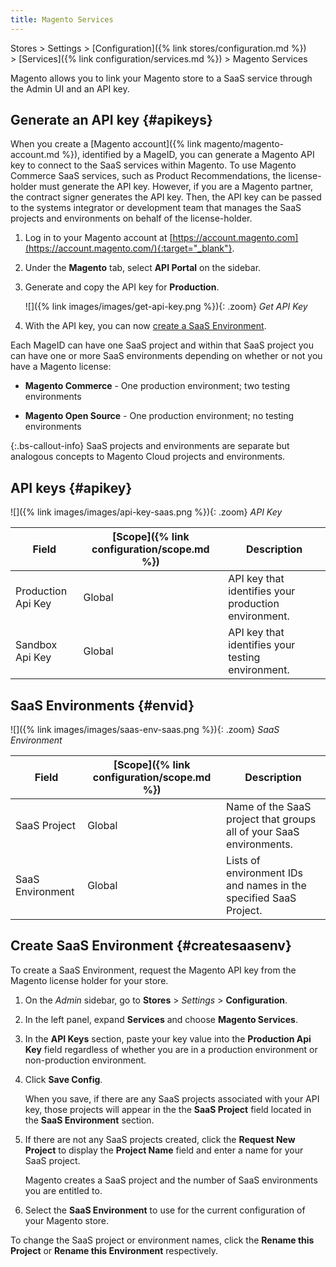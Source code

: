 ```yaml
---
title: Magento Services
---
```


Stores > Settings > [Configuration]({% link stores/configuration.md %}) > [Services]({% link configuration/services.md %}) >  Magento Services

Magento allows you to link your Magento store to a SaaS service through the Admin UI and an API key.

## Generate an API key {#apikeys}

When you create a [Magento account]({% link magento/magento-account.md %}), identified by a MageID, you can generate a Magento API key to connect to the SaaS services within Magento. To use Magento Commerce SaaS services, such as Product Recommendations, the license-holder must generate the API key. However, if you are a Magento partner, the contract signer generates the API key. Then, the API key can be passed to the systems integrator or development team that manages the SaaS projects and environments on behalf of the license-holder.

1. Log in to your Magento account at [https://account.magento.com](https://account.magento.com/){:target="_blank"}.

1. Under the **Magento** tab, select **API Portal** on the sidebar.

1. Generate and copy the API key for **Production**.

   ![]({% link images/images/get-api-key.png %}){: .zoom}
   _Get API Key_

1. With the API key, you can now [create a SaaS Environment](#createsaasenv).

Each MageID can have one SaaS project and within that SaaS project you can have one or more SaaS environments depending on whether or not you have a Magento license:

- **Magento Commerce** - One production environment; two testing environments

- **Magento Open Source** - One production environment; no testing environments

{:.bs-callout-info}
SaaS projects and environments are separate but analogous concepts to Magento Cloud projects and environments.

## API keys {#apikey}

![]({% link images/images/api-key-saas.png %}){: .zoom}
_API Key_

|Field|[Scope]({% link configuration/scope.md %})|Description|
|--- |--- |--- |
|Production Api Key|Global|API key that identifies your production environment.|
|Sandbox Api Key|Global|API key that identifies your testing environment.|

## SaaS Environments {#envid}

![]({% link images/images/saas-env-saas.png %}){: .zoom}
_SaaS Environment_

|Field|[Scope]({% link configuration/scope.md %})|Description|
|--- |--- |--- |
|SaaS Project|Global|Name of the SaaS project that groups all of your SaaS environments.|
|SaaS Environment|Global|Lists of environment IDs and names in the specified SaaS Project.|

## Create SaaS Environment {#createsaasenv}

To create a SaaS Environment, request the Magento API key from the Magento license holder for your store.

1. On the _Admin_ sidebar, go to  **Stores** > _Settings_ > **Configuration**.

1. In the left panel, expand **Services** and choose **Magento Services**.

1. In the **API Keys** section, paste your key value into the **Production Api Key** field regardless of whether you are in a production environment or non-production environment.

1. Click **Save Config**.

   When you save, if there are any SaaS projects associated with your API key, those projects will appear in the the **SaaS Project** field located in the **SaaS Environment** section.

1. If there are not any SaaS projects created, click the **Request New Project** to display the **Project Name** field and enter a name for your SaaS project.

   Magento creates a SaaS project and the number of SaaS environments you are entitled to.

1. Select the **SaaS Environment** to use for the current configuration of your Magento store.

To change the SaaS project or environment names, click the **Rename this Project** or **Rename this Environment** respectively.

